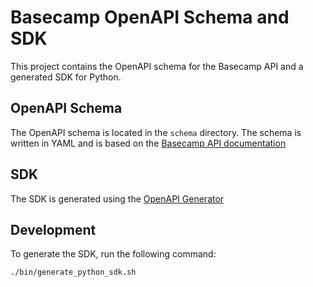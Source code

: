 # Basecamp OpenAPI Schema and SDK

This project contains the OpenAPI schema for the Basecamp API and a generated SDK for Python.

## OpenAPI Schema

The OpenAPI schema is located in the `schema` directory. The schema is written in YAML and is based on the [Basecamp API documentation](https://github.com/basecamp/bc3-api/tree/master)

## SDK

The SDK is generated using the [OpenAPI Generator](https://github.com/OpenAPITools/openapi-generator)

## Development

To generate the SDK, run the following command:

```bash
./bin/generate_python_sdk.sh
```
